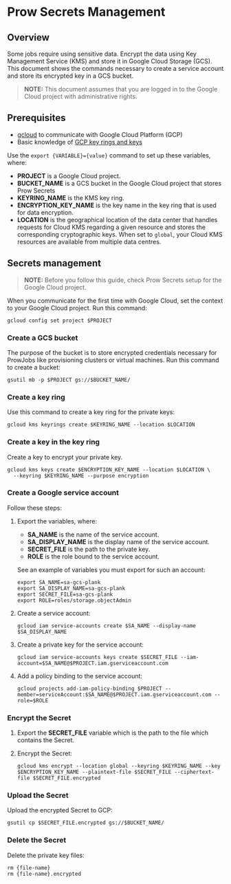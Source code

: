 # Prow Secrets Management

## Overview

Some jobs require using sensitive data. Encrypt the data using Key Management Service (KMS) and store it in Google Cloud Storage (GCS).
This document shows the commands necessary to create a service account and store its encrypted key in a GCS bucket.

>**NOTE:** This document assumes that you are logged in to the Google Cloud project with administrative rights.

## Prerequisites

 - [gcloud](https://cloud.google.com/sdk/gcloud/) to communicate with Google Cloud Platform (GCP)
 - Basic knowledge of [GCP key rings and keys](https://cloud.google.com/kms/docs/creating-keys)

Use the `export {VARIABLE}={value}` command to set up these variables, where:
 - **PROJECT** is a Google Cloud project.
 - **BUCKET_NAME** is a GCS bucket in the Google Cloud project that stores Prow Secrets
 - **KEYRING_NAME** is the KMS key ring.
 - **ENCRYPTION_KEY_NAME** is the key name in the key ring that is used for data encryption.
 - **LOCATION** is the geographical location of the data center that handles requests for Cloud KMS regarding a given resource and stores the corresponding cryptographic keys. When set to `global`, your Cloud KMS resources are available from multiple data centres.

## Secrets management

>**NOTE:** Before you follow this guide, check Prow Secrets setup for the Google Cloud project.

When you communicate for the first time with Google Cloud, set the context to your Google Cloud project. Run this command:
```
gcloud config set project $PROJECT
```

### Create a GCS bucket

The purpose of the bucket is to store encrypted credentials necessary for ProwJobs like provisioning clusters or virtual machines.
Run this command to create a bucket:
```
gsutil mb -p $PROJECT gs://$BUCKET_NAME/
```

### Create a key ring

Use this command to create a key ring for the private keys:

```
gcloud kms keyrings create $KEYRING_NAME --location $LOCATION
```
### Create a key in the key ring

Create a key to encrypt your private key.

```
gcloud kms keys create $ENCRYPTION_KEY_NAME --location $LOCATION \
  --keyring $KEYRING_NAME --purpose encryption
  ```

### Create a Google service account

Follow these steps:

1. Export the variables, where:
   - **SA_NAME** is the name of the service account.
   - **SA_DISPLAY_NAME** is the display name of the service account.
   - **SECRET_FILE** is the path to the private key.
   - **ROLE** is the role bound to the service account.

   See an example of variables you must export for such an account:

   ```
   export SA_NAME=sa-gcs-plank
   export SA_DISPLAY_NAME=sa-gcs-plank
   export SECRET_FILE=sa-gcs-plank
   export ROLE=roles/storage.objectAdmin

   ```

2. Create a service account:
   ```
   gcloud iam service-accounts create $SA_NAME --display-name $SA_DISPLAY_NAME
   ```

3. Create a private key for the service account:
   ```
   gcloud iam service-accounts keys create $SECRET_FILE --iam-account=$SA_NAME@$PROJECT.iam.gserviceaccount.com
   ```

4. Add a policy binding to the service account:
   ```
   gcloud projects add-iam-policy-binding $PROJECT --member=serviceAccount:$SA_NAME@$PROJECT.iam.gserviceaccount.com --role=$ROLE
   ```

### Encrypt the Secret

1. Export the **SECRET_FILE** variable which is the path to the file which contains the Secret.

2. Encrypt the Secret:
   ```
   gcloud kms encrypt --location global --keyring $KEYRING_NAME --key $ENCRYPTION_KEY_NAME --plaintext-file $SECRET_FILE --ciphertext-file $SECRET_FILE.encrypted
   ```

### Upload the Secret

Upload the encrypted Secret to GCP:
```
gsutil cp $SECRET_FILE.encrypted gs://$BUCKET_NAME/
```

### Delete the Secret

Delete the private key files:

```
rm {file-name}
rm {file-name}.encrypted
```
